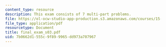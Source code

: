 ```yaml
---
content_type: resource
description: This exam consists of 7 multi-part problems.
file: https://ol-ocw-studio-app-production.s3.amazonaws.com/courses/15-501-introduction-to-financial-and-managerial-accounting-spring-2004/7b0662d1555c9f899965dd973a707967_final_exam_s03.pdf
file_type: application/pdf
resourcetype: Document
title: final_exam_s03.pdf
uid: 7b0662d1-555c-9f89-9965-dd973a707967
---
```

